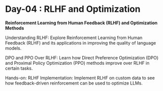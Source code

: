 # Day-04 : RLHF and Optimization

**Reinforcement Learning from Human Feedback (RLHF) and Optimization Methods**

Understanding RLHF: Explore Reinforcement Learning from Human Feedback (RLHF) and its applications in improving the quality of language models.

DPO and PPO Over RLHF: Learn how Direct Preference Optimization (DPO) and Proximal Policy Optimization (PPO) methods improve over RLHF in certain tasks.

Hands-on: RLHF Implementation: Implement RLHF on custom data to see how feedback-driven reinforcement can be used to optimize LLMs.
